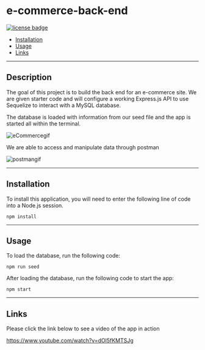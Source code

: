# e-commerce-back-end

[![license badge](https://img.shields.io/badge/License-ISC-orange.svg)](https://choosealicense.com/licenses/isc/)


* [Installation](#installation)
* [Usage](#usage)
* [Links](#links)


------------------------------------

## Description

The goal of this project is to build the back end for an e-commerce site.  We are given starter code and will configure a working Express.js API to use Sequelize to interact with a MySQL database.

The database is loaded with information from our seed file and the app is started all within the terminal.

![eCommercegif](./assets/eCommerceVSCode.gif)

We are able to access and manipulate data through postman

![postmangif](./assets/productsDemo.gif)


------------------------------------

## Installation

To install this application, you will need to enter the following line of code into a Node.js session.  
    
    npm install


------------------------------------

## Usage

To load the database, run the following code:

    npm run seed

After loading the database, run the following code to start the app:

    npm start


------------------------------------


## Links

Please click the link below to see a video of the app in action

https://www.youtube.com/watch?v=dOl5fKMTSJg

